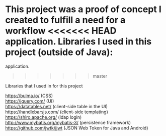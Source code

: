 This project was a proof of concept I created to fulfill a need for a workflow
<<<<<<< HEAD
application.  Libraries I used in this project (outside of Java):
=======
application.  <br>
>>>>>>> master

Libraries that I used in for this project

https://bulma.io/ (CSS)<br>
https://jquery.com/ (UI)<br>
https://datatables.net/ (client-side table in the UI)<br>
https://handlebarsjs.com/ (client-side templating)<br>
https://shiro.apache.org/ (ldap login)<br>
http://www.mybatis.org/mybatis-3/ (persistence framework)<br>
https://github.com/jwtk/jjwt (JSON Web Token for Java and Android)<br>

